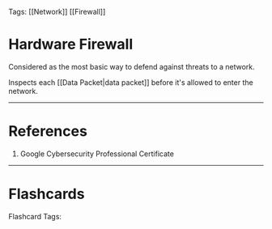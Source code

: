 Tags: [[Network]] [[Firewall]]
# Hardware Firewall

Considered as the most basic way to defend against threats to a network.

Inspects each [[Data Packet|data packet]] before it's allowed to enter the network.

---
# References

1. Google Cybersecurity Professional Certificate

---
# Flashcards

Flashcard Tags: 